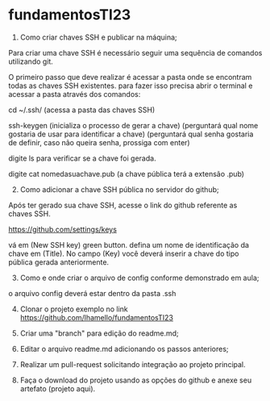 # fundamentosTI23

1) Como criar chaves SSH e publicar na máquina;

Para criar uma chave SSH é necessário seguir uma sequência de comandos utilizando git.

O primeiro passo que deve realizar é acessar a pasta onde se encontram todas as chaves SSH existentes.
para fazer isso precisa abrir o terminal e acessar a pasta através dos comandos:

cd ~/.ssh/
(acessa a pasta das chaves SSH)

ssh-keygen
(inicializa o processo de gerar a chave)
(perguntará qual nome gostaria de usar para identificar a chave)
(perguntará qual senha gostaria de definir, caso não queira senha, prossiga com enter)

digite ls para verificar se a chave foi gerada.

digite cat nomedasuachave.pub
(a chave pública terá a extensão .pub)

2) Como adicionar a chave SSH pública no servidor do github;

Após ter gerado sua chave SSH, acesse o link do github referente as chaves SSH.

https://github.com/settings/keys

vá em (New SSH key) green button.
defina um nome de identificação da chave em (Title).
No campo (Key) você deverá inserir a chave do tipo pública gerada anteriormente.


3) Como e onde criar o arquivo de config conforme demonstrado em aula;

o arquivo config deverá estar dentro da pasta .ssh


4) Clonar o projeto exemplo no link https://github.com/lhamello/fundamentosTI23




5) Criar uma "branch" para edição do readme.md;

6) Editar o arquivo readme.md adicionando os passos anteriores;

7) Realizar um pull-request solicitando integração ao projeto principal.

8) Faça o download do projeto usando as opções do github e anexe seu artefato (projeto aqui).
